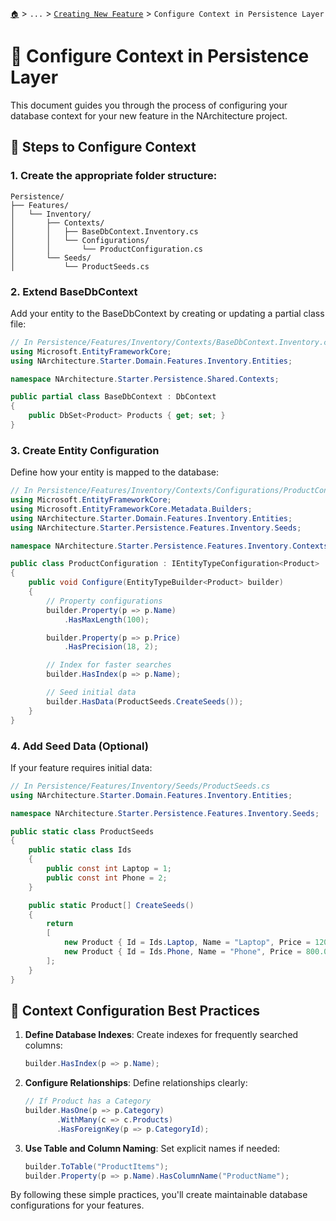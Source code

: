 [`🏠`](../../README.md) > `...` > [`Creating New Feature`](./README.md) > `Configure Context in Persistence Layer`

# 💾 Configure Context in Persistence Layer

This document guides you through the process of configuring your database context for your new feature in the NArchitecture project.

## 📝 Steps to Configure Context

### 1. Create the appropriate folder structure:

```
Persistence/
├── Features/
│   └── Inventory/
│       ├── Contexts/
│       │   ├── BaseDbContext.Inventory.cs
│       │   └── Configurations/
│       │       └── ProductConfiguration.cs
│       └── Seeds/
│           └── ProductSeeds.cs
```

### 2. Extend BaseDbContext

Add your entity to the BaseDbContext by creating or updating a partial class file:

```csharp
// In Persistence/Features/Inventory/Contexts/BaseDbContext.Inventory.cs
using Microsoft.EntityFrameworkCore;
using NArchitecture.Starter.Domain.Features.Inventory.Entities;

namespace NArchitecture.Starter.Persistence.Shared.Contexts;

public partial class BaseDbContext : DbContext
{
    public DbSet<Product> Products { get; set; }
}
```

### 3. Create Entity Configuration

Define how your entity is mapped to the database:

```csharp
// In Persistence/Features/Inventory/Contexts/Configurations/ProductConfiguration.cs
using Microsoft.EntityFrameworkCore;
using Microsoft.EntityFrameworkCore.Metadata.Builders;
using NArchitecture.Starter.Domain.Features.Inventory.Entities;
using NArchitecture.Starter.Persistence.Features.Inventory.Seeds;

namespace NArchitecture.Starter.Persistence.Features.Inventory.Contexts.Configurations;

public class ProductConfiguration : IEntityTypeConfiguration<Product>
{
    public void Configure(EntityTypeBuilder<Product> builder)
    {
        // Property configurations
        builder.Property(p => p.Name)
            .HasMaxLength(100);

        builder.Property(p => p.Price)
            .HasPrecision(18, 2);

        // Index for faster searches
        builder.HasIndex(p => p.Name);

        // Seed initial data
        builder.HasData(ProductSeeds.CreateSeeds());
    }
}
```

### 4. Add Seed Data (Optional)

If your feature requires initial data:

```csharp
// In Persistence/Features/Inventory/Seeds/ProductSeeds.cs
using NArchitecture.Starter.Domain.Features.Inventory.Entities;

namespace NArchitecture.Starter.Persistence.Features.Inventory.Seeds;

public static class ProductSeeds
{
    public static class Ids
    {
        public const int Laptop = 1;
        public const int Phone = 2;
    }

    public static Product[] CreateSeeds()
    {
        return
        [
            new Product { Id = Ids.Laptop, Name = "Laptop", Price = 1200.00m, Stock = 10, CreatedAt = DateTime.MinValue },
            new Product { Id = Ids.Phone, Name = "Phone", Price = 800.00m, Stock = 20, CreatedAt = DateTime.MinValue }
        ];
    }
}
```

## 🔮 Context Configuration Best Practices

1. **Define Database Indexes**: Create indexes for frequently searched columns:

   ```csharp
   builder.HasIndex(p => p.Name);
   ```

2. **Configure Relationships**: Define relationships clearly:

   ```csharp
   // If Product has a Category
   builder.HasOne(p => p.Category)
          .WithMany(c => c.Products)
          .HasForeignKey(p => p.CategoryId);
   ```

3. **Use Table and Column Naming**: Set explicit names if needed:
   ```csharp
   builder.ToTable("ProductItems");
   builder.Property(p => p.Name).HasColumnName("ProductName");
   ```

By following these simple practices, you'll create maintainable database configurations for your features.
